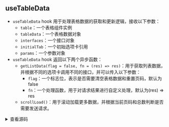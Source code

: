 ## useTableData

- `useTableData` hook 用于处理表格数据的获取和更新逻辑，接收以下参数：
  - `table`：一个表格组件实例
  - `tableData`：一个表格数据对象
  - `interfaces`：一个接口对象
  - `initialTab`：一个初始选项卡引用
  - `params`：一个参数对象
- `useTableData` hook 返回以下两个异步函数：
  - `getListData(flag = false, fn = (res) => res)`：用于获取列表数据，并根据不同的选项卡调用不同的接口，并可以传入以下参数：
    - `flag`：一个标志位，表示是否需要清空表格数据和重置页码，默认为 false
    - `fn`：一个处理函数，用于对请求结果进行自定义处理，默认为(res) => res
  - `scrollLoad()`：用于滚动加载更多数据，并根据当前页码和总数判断是否需要发送请求。

<details>
<summary class="show">查看源码</summary>

```typescript
// 定义一个接口，用于描述表格数据的类型
interface TableData {
  loading: boolean // 是否正在加载
  tr: any[] // 表格行数组
  total: number // 数据总数
  [key: string]: any
}

// 定义一个接口，用于描述参数对象的类型
interface Params {
  current: number // 当前页码
  [key: string]: any // 其他任意属性
}

// 定义一个类型，用于描述请求函数的类型
type FetchFunction = (params: Params) => Promise<any>

/**
 * 用于封装异步请求的逻辑，接收一个请求函数作为参数
 * @param fetchFunction
 * @returns 返回异步函数
 */
function useFetch(fetchFunction: FetchFunction) {
  async function fetchData(tableData: TableData, params: Params) {
    let data
    tableData.loading = true
    try {
      data = await fetchFunction(params)
    } catch (error) {
      console.log(error)
    } finally {
      tableData.loading = false
    }
    return data
  }
  return fetchData
}

/**
 * 用于判断数据是否是响应式，并返回其值
 * @param data
 * @returns 返回其ref的value属性或自身
 */
function useData(data: Ref<string>) {
  if (isRef(data)) {
    return data.value
  }
  return data
}

/**
 * 用于处理表格数据的获取和更新逻辑
 * @param table 表格组件实例
 * @param tableData 表格数据对象
 * @param interfaces 接口对象
 * @param initialTab 选项卡引用
 * @param params 参数对象
 * @returns 返回getListData和scrollLoad两个异步函数
 */
export function useTableData(
  table: NxTableInstance,
  tableData: TableData,
  params: Params,
  interfaces: Record<string, FetchFunction> | FetchFunction,
  initialTab?: Ref<string>
) {
  const hashMap = new Map<string, ReturnType<typeof useFetch>>()
  let isMultipleOptions = false
  if (typeof interfaces === 'object' && initialTab) {
    isMultipleOptions = true
  }

  const getListData = async (flag = false, fn = (res: any) => res) => {
    let fetchData
    if (isMultipleOptions) {
      if (!hashMap.has(useData(initialTab!))) {
        const fetchApi = useFetch(interfaces![useData(initialTab!)])
        hashMap.set(useData(initialTab!), fetchApi)
      }
      fetchData = hashMap.get(useData(initialTab!))
    } else {
      fetchData = useFetch(interfaces as FetchFunction)
    }
    if (flag) {
      tableData.tr = []
      params.current = 1
    }
    const data = await fetchData(tableData, params)
    if (!data) return
    const { records = [], total = 0 } = fn(data)
    tableData.tr.push(...records)
    tableData.total = total
    table.value?.tableEmit('updateData')
  }

  const scrollLoad = async () => {
    if (tableData?.loading || tableData.total <= tableData.tr.length) return
    params.current++
    await getListData()
  }

  return {
    getListData,
    scrollLoad
  }
}
```

</details>

